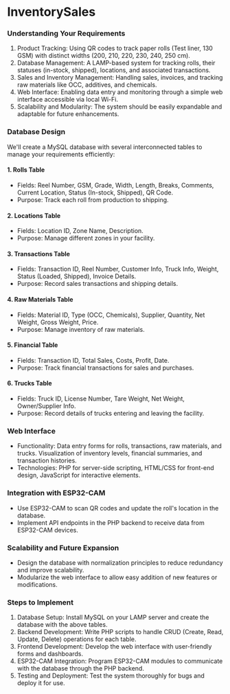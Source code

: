 # InventorySales

### Understanding Your Requirements

1.  Product Tracking: Using QR codes to track paper rolls (Test liner, 130 GSM) with distinct widths (200, 210, 220, 230, 240, 250 cm).
2.  Database Management: A LAMP-based system for tracking rolls, their statuses (in-stock, shipped), locations, and associated transactions.
3.  Sales and Inventory Management: Handling sales, invoices, and tracking raw materials like OCC, additives, and chemicals.
4.  Web Interface: Enabling data entry and monitoring through a simple web interface accessible via local Wi-Fi.
5.  Scalability and Modularity: The system should be easily expandable and adaptable for future enhancements.

### Database Design

We'll create a MySQL database with several interconnected tables to manage your requirements efficiently:

#### 1\. Rolls Table

-   Fields: Reel Number, GSM, Grade, Width, Length, Breaks, Comments, Current Location, Status (In-stock, Shipped), QR Code.
-   Purpose: Track each roll from production to shipping.

#### 2\. Locations Table

-   Fields: Location ID, Zone Name, Description.
-   Purpose: Manage different zones in your facility.

#### 3\. Transactions Table

-   Fields: Transaction ID, Reel Number, Customer Info, Truck Info, Weight, Status (Loaded, Shipped), Invoice Details.
-   Purpose: Record sales transactions and shipping details.

#### 4\. Raw Materials Table

-   Fields: Material ID, Type (OCC, Chemicals), Supplier, Quantity, Net Weight, Gross Weight, Price.
-   Purpose: Manage inventory of raw materials.

#### 5\. Financial Table

-   Fields: Transaction ID, Total Sales, Costs, Profit, Date.
-   Purpose: Track financial transactions for sales and purchases.

#### 6\. Trucks Table

-   Fields: Truck ID, License Number, Tare Weight, Net Weight, Owner/Supplier Info.
-   Purpose: Record details of trucks entering and leaving the facility.

### Web Interface

-   Functionality: Data entry forms for rolls, transactions, raw materials, and trucks. Visualization of inventory levels, financial summaries, and transaction histories.
-   Technologies: PHP for server-side scripting, HTML/CSS for front-end design, JavaScript for interactive elements.

### Integration with ESP32-CAM

-   Use ESP32-CAM to scan QR codes and update the roll's location in the database.
-   Implement API endpoints in the PHP backend to receive data from ESP32-CAM devices.

### Scalability and Future Expansion

-   Design the database with normalization principles to reduce redundancy and improve scalability.
-   Modularize the web interface to allow easy addition of new features or modifications.

### Steps to Implement

1.  Database Setup: Install MySQL on your LAMP server and create the database with the above tables.
2.  Backend Development: Write PHP scripts to handle CRUD (Create, Read, Update, Delete) operations for each table.
3.  Frontend Development: Develop the web interface with user-friendly forms and dashboards.
4.  ESP32-CAM Integration: Program ESP32-CAM modules to communicate with the database through the PHP backend.
5.  Testing and Deployment: Test the system thoroughly for bugs and deploy it for use.
